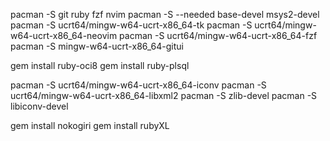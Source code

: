 pacman -S git ruby fzf nvim 
pacman -S --needed base-devel msys2-devel 
pacman -S ucrt64/mingw-w64-ucrt-x86_64-tk 
pacman -S ucrt64/mingw-w64-ucrt-x86_64-neovim
pacman -S ucrt64/mingw-w64-ucrt-x86_64-fzf 
pacman -S mingw-w64-ucrt-x86_64-gitui

gem install ruby-oci8 
gem install ruby-plsql

pacman -S ucrt64/mingw-w64-ucrt-x86_64-iconv 
pacman -S ucrt64/mingw-w64-ucrt-x86_64-libxml2 
pacman -S zlib-devel 
pacman -S libiconv-devel

gem install nokogiri 
gem install rubyXL